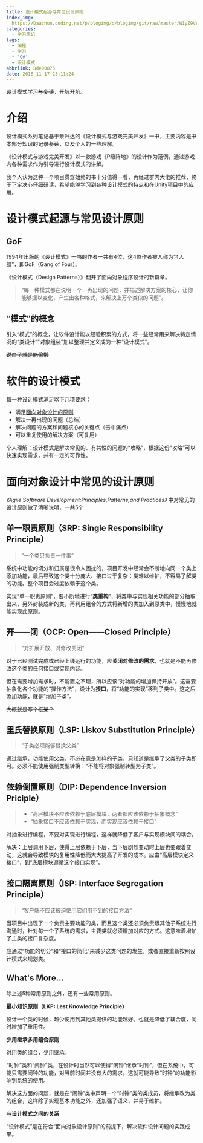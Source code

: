 ```yaml
---
title: 设计模式起源与常见设计原则
index_img: 
  https://Daachun.coding.net/p/blogimg/d/blogimg/git/raw/master/W1yZ9Vr7XdaoYKP.png.png
categories:
  - 学习笔记
tags:
  - 编程
  - 学习
  - 'C#'
  - 设计模式
abbrlink: 8de90875
date: 2018-11-17 23:11:24
---
```


设计模式学习<del>与复读</del>，开坑开坑。

<!---more--->

# 介绍

设计模式系列笔记基于蔡升达的《设计模式与游戏完美开发》一书，主要内容是书本部分知识的记录<del>复读</del>，以及个人的一些理解。

《设计模式与游戏完美开发》以一款游戏《P级阵地》的设计作为范例，通过游戏内各种需求作为引导进行设计模式的讲解。

我个人认为这种一个项目贯穿始终的书十分值得一看，再经过群内大佬的推荐，终于下定决心仔细研读，希望能够学习到各种设计模式的特点和在Unity项目中的应用。



# 设计模式起源与常见设计原则


## GoF

1994年出版的《设计模式》一书的作者一共有4位，这4位作者被人称为“4人组”，即GoF（Gang of Four）。

《设计模式（Design Patterns）》翻开了面向对象程序设计的新篇章。

>“每一种模式都在说明一个一再出现的问题，并描述解决方案的核心，让你能够据以变化，产生出各种格式，来解决上万个类似的问题”。

## “模式”的概念

引入“模式”的概念，让软件设计能以经验积累的方式，将一些经常用来解决特定情况的“类设计”“对象组装”加以整理并定义成为一种“设计模式”。

<del>说白了就是能偷懒</del>

# 软件的设计模式

每一种设计模式满足以下几项要求：

- 满足[面向对象设计的原则](#面向对象设计中常见的设计原则)
- 解决一再出现的问题（总结）
- 解决问题的方案和问题核心的关键点（击中痛点）
- 可以重复使用的解决方案（可复用）
  
个人理解：设计模式是解决常见的、有共性的问题的“攻略”，根据这份“攻略”可以快速实现需求，并有一定的可靠性。

# 面向对象设计中常见的设计原则

*《Agile Software Development:Principles,Patterns,and Practices》* 中对常见的设计原则做了清晰说明，一共5个：

## 单一职责原则（SRP: Single Responsibility Principle）

>“一个类只负责一件事”

系统中功能的切分和归属是很令人困扰的，项目开发中经常会不断地向同一个类上添加功能，最后导致这个类十分庞大、接口过于复杂：类难以维护，不容易了解类的功能。整个项目会过度依赖于这个类。

实现“单一职责原则”，要不断地进行“**类重构**”，将类中与实现相关功能的部分抽取出来，另外封装成新的类，再利用组合的方式将新增的类加入到原类中，慢慢地就能实现此原则。

## 开——闭（OCP: Open——Closed Principle）

>“对扩展开放、对修改关闭”

对于已经测试完成或已经上线运行的功能，应**关闭对修改的需求**，也就是不能再修改这个类的任何接口或实现内容。

但在需要增加需求时，不能置之不理，所以应该“对功能的增加保持开放”。这需要抽象化各个功能的“操作方法”，设计为**接口**，将“功能的实现”移到子类中。这之后添加功能，就是“增加子类”。

<del>大概就是写个框架？</del>


## 里氏替换原则（LSP: Liskov Substitution Principle）

>“子类必须能够替换父类”

通过继承，功能使用父类，不必在意是怎样的子类，只知道是继承了父类的子类即可。必须不能使用强制类型转换：“不能将对象强制转型为子类”。


## 依赖倒置原则（DIP: Dependence Inversion Priciple）


>- “高层模块不应该依赖于底层模块，两者都应该依赖于抽象概念”
>- “抽象接口不应该依赖于实现，而实现应该依赖于接口”

对抽象进行编程，不要对实现进行编程，这样就降低了客户与实现模块间的耦合。

解决：上层调用下层，使得上层依赖于下层，当下层剧烈变动时上层也要跟着变动，这就会导致模块的复用性降低而大大提高了开发的成本。应由“高层模块定义接口”，到“底层模块遵循这个接口实现”。



## 接口隔离原则（ISP: Interface Segregation Principle）

> “客户端不应该被迫使用它们用不到的接口方法”

当项目中出现了一个负责主要功能的类，而且这个类还必须负责跟其他子系统进行沟通时，针对每一个子系统的需求，主要类就必须增加对应的方式。这意味着增加了主类的接口复杂度。

应通过“功能的切分”和“接口的简化”来减少这类问题的发生，或者直接重新按照设计模式来规划类。

## What's More...

除上述5种常用原则之外，还有一些常用原则。

**最小知识原则（LKP: Lest Knowledge Principle）**

设计一个类的时候，越少使用到其他类提供的功能越好。也就是降低了耦合度，同时增加了重用性。

**少用继承多用组合原则**

对用类的组合，少用继承。

“时钟”类和“闹钟”类，在设计时当然可以使得“闹钟”继承“时钟”，但在系统中，可能只需要闹钟的功能，对当前时间并没有大的需求，这就可能导致“时钟”的功能影响到系统的使用。

解决这方面的问题，就是在“闹钟”类中声明一个“时钟”类的类成员，将继承改为类的组合，这样除了实现基本功能之外，还加强了语义，并易于维护。

**与设计模式之间的关系**

“设计模式”是在符合“面向对象设计原则”的前提下，解决软件设计问题的实践成果。





